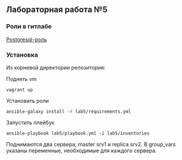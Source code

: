 ## Лабораторная работа №5

### Роли в гитлабе
[Postgresql-роль](https://gitlab.com/yeklalex-k/ansible-roles/ansible-role-pgsql)


### Установка

Из корневой директории репозитория:

Поднять vm
```
vagrant up
```
Установить роли

```
ansible-galaxy install -r lab5/requirements.yml
```

Запустить плейбук

```
ansible-playbook lab5/playbook.yml -i lab5/inventories 
```


Поднимаются два сервера, master srv1 и replica srv2. В group_vars указаны переменные, необходимые для каждого сервера.
